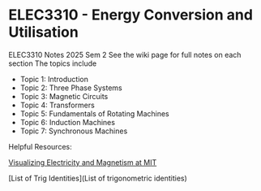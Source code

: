 # ELEC3310 - Energy Conversion and Utilisation  
ELEC3310 Notes 2025 Sem 2
See the wiki page for full notes on each section
The topics include
- Topic 1: Introduction
- Topic 2: Three Phase Systems
- Topic 3: Magnetic Circuits
- Topic 4: Transformers
- Topic 5: Fundamentals of Rotating Machines
- Topic 6: Induction Machines
- Topic 7: Synchronous Machines


Helpful Resources:

[Visualizing Electricity and Magnetism at MIT](https://web.mit.edu/8.02t/www/802TEAL3D/teal_tour.htm)

[List of Trig Identities](List of trigonometric identities)
